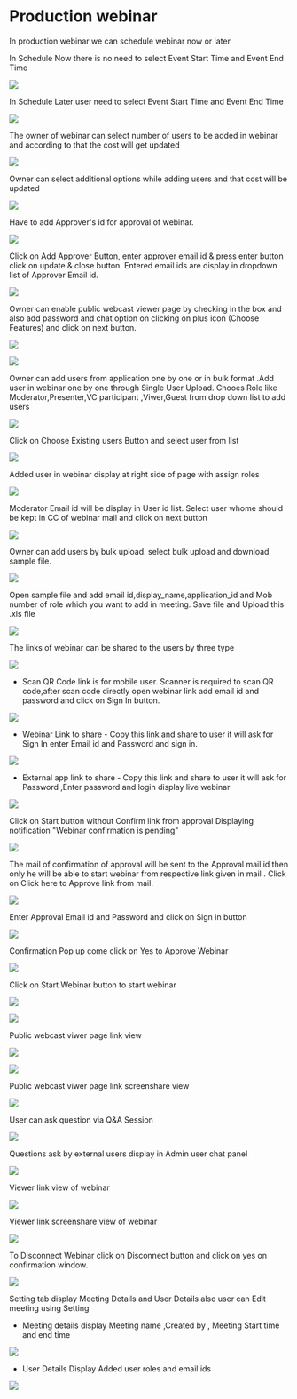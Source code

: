 # Production webinar

 In production webinar we can schedule webinar now or later

In Schedule Now there is no need to select Event Start Time and Event End Time

![](../.gitbook/assets/schedule_later.PNG)

In Schedule Later user need to select Event Start Time and Event End Time

![](../.gitbook/assets/image%20%2848%29.png)

The owner of webinar can select number of users to be added in webinar and according to that the cost will get updated

![](../.gitbook/assets/image%20%28169%29.png)

Owner can select additional options while adding users and that cost will be updated

![](../.gitbook/assets/image%20%2873%29.png)

Have to add Approver's id for approval of webinar. 

![](../.gitbook/assets/image%20%2861%29.png)

Click on Add Approver Button, enter approver email id & press enter button click on update & close button. Entered email ids are display in dropdown list of Approver Email id.

![](../.gitbook/assets/image%20%28175%29.png)

Owner can enable public webcast viewer page by checking in the box and also add password and chat option on clicking on plus icon \(Choose Features\) and click on next button.

![](../.gitbook/assets/image%20%2864%29.png)

![](../.gitbook/assets/image%20%28127%29.png)

Owner can add users from application one by one or in bulk format .Add user in webinar one by one through Single User Upload. Chooes Role like Moderator,Presenter,VC participant ,Viwer,Guest from drop down list to add users 

![](../.gitbook/assets/image%20%28160%29.png)

Click on Choose Existing users Button and select user from list 

![](../.gitbook/assets/image%20%28119%29.png)

Added user in webinar display at right side of page with assign roles

![](../.gitbook/assets/image%20%2874%29.png)

 Moderator Email id will be display in User id list. Select user whome should be kept in CC of webinar mail and click on next button

![](../.gitbook/assets/image%20%28174%29.png)

Owner can add users by bulk upload. select bulk upload and download sample file.

![](../.gitbook/assets/image%20%28110%29.png)

Open sample file and add email id,display\_name,application\_id and Mob number of role which you want to add in meeting. Save file and Upload this .xls file 

![](../.gitbook/assets/image%20%28183%29.png)

 The links of webinar can be shared to the users by three type

![](../.gitbook/assets/image%20%28203%29.png)

* Scan QR Code link is for mobile user. Scanner is required to scan QR code,after scan code directly open webinar link add email id and password and click on Sign In button.

![](../.gitbook/assets/image%20%28108%29.png)

* Webinar Link to share - Copy this link and share to user it will ask for Sign In enter Email id and Password and sign in.

![](../.gitbook/assets/image%20%28171%29.png)

* External app link to share - Copy this link and share to user it will ask for Password ,Enter password and login display live webinar

![](../.gitbook/assets/image%20%28104%29.png)

Click on Start button without Confirm link from approval Displaying notification "Webinar confirmation is pending"

![](../.gitbook/assets/image%20%2838%29.png)

The mail of confirmation of approval will be sent to the Approval mail id then only he will be able to start webinar from respective link given in mail . Click on Click here to Approve link from mail.

![](../.gitbook/assets/image%20%2868%29.png)

Enter Approval Email id and Password and click on Sign in button

![](../.gitbook/assets/image%20%284%29.png)

Confirmation Pop up come click on Yes to Approve Webinar

![](../.gitbook/assets/image%20%28140%29.png)

Click on Start Webinar button to start webinar

![](../.gitbook/assets/image%20%28198%29.png)

![](../.gitbook/assets/image%20%28136%29.png)

Public webcast viwer page link view

![](../.gitbook/assets/image%20%2887%29.png)

![](../.gitbook/assets/image%20%28135%29.png)

Public webcast viwer page link screenshare view

![](../.gitbook/assets/image%20%28124%29.png)

User can ask question via Q&A Session 

![](../.gitbook/assets/image%20%286%29.png)

Questions ask by external users display in Admin user chat panel

![](../.gitbook/assets/image%20%28145%29.png)

Viewer link view of webinar

![](../.gitbook/assets/image%20%2850%29.png)

Viewer link screenshare view of webinar

![](../.gitbook/assets/image%20%2824%29.png)

To Disconnect Webinar click on Disconnect button and click on yes on confirmation window.

![](../.gitbook/assets/image%20%2895%29.png)

Setting tab display Meeting Details and User Details also user can Edit meeting using Setting

* Meeting details display Meeting name ,Created by , Meeting Start time and end time

![](../.gitbook/assets/image%20%2818%29.png)

* User Details Display Added user roles and email ids 

![](../.gitbook/assets/image%20%2846%29.png)

